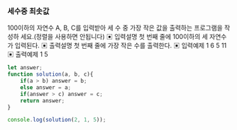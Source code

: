 ### 세수중 최솟값 

100이하의 자연수 A, B, C를 입력받아 세 수 중 가장 작은 값을 출력하는 프로그램을 작성하 세요.(정렬을 사용하면 안됩니다)
▣ 입력설명
첫 번째 줄에 100이하의 세 자연수가 입력된다.
▣ 출력설명
첫 번째 줄에 가장 작은 수를 출력한다.
▣ 입력예제 1 6 5 11
▣ 출력예제 1 5

```js
let answer;
function solution(a, b, c){
    if(a > b) answer = b;
    else answer = a;
    if(answer > c) answer = c;
    return answer;
}

console.log(solution(2, 1, 5));
```
